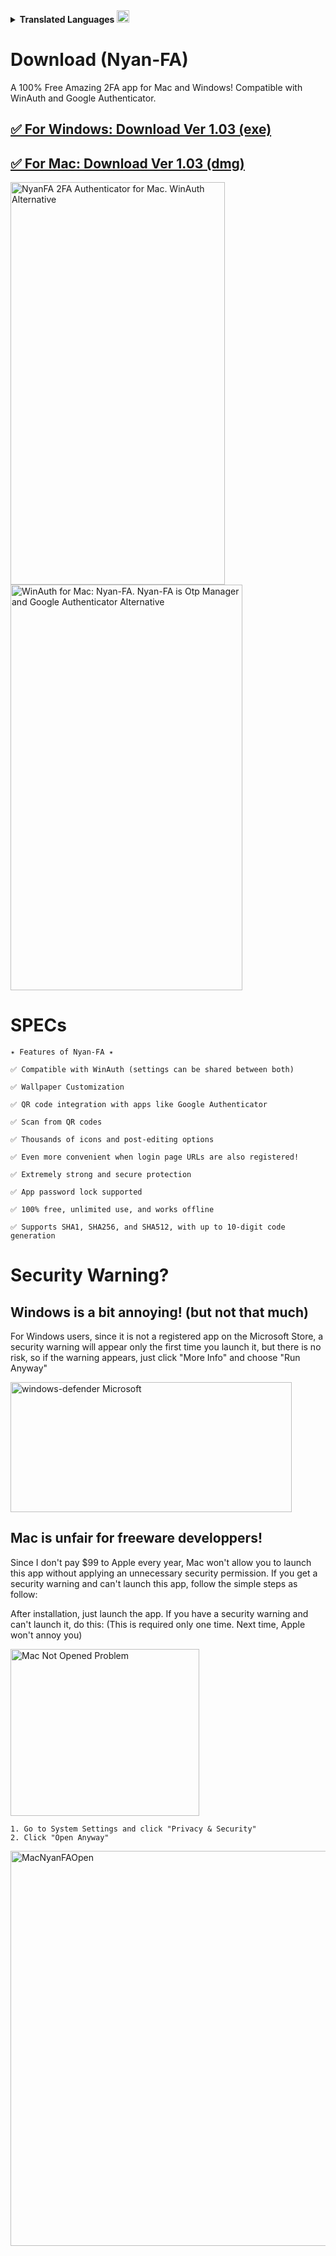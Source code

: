 <details>
<summary><b>Translated Languages <img width="20" height="20" alt="translate" src="https://github.com/user-attachments/assets/3fdd06d6-0bf8-4144-bea5-00950619972c" /></b></summary>

<p>　🔷 <a href="https://exis9.github.io/Nyan-FA/langs/en.html?f" target=_blank><small>English</small></a></p>
<p>　🔷 <a href="https://exis9.github.io/Nyan-FA/langs/ja.html?f" target=_blank><small>Japanese(日本語)</small></a>　|　<a href="https://exis9.github.io/Nyan-FA/langs/ko.html?f" target=_blank><small>Korean(한국어)</small></a></p>
<p>　🔷 <a href="https://exis9.github.io/Nyan-FA/langs/zh.html?f" target=_blank><small>Simplified Chinese(简体中文)</small></a>　|　<a href="https://exis9.github.io/Nyan-FA/langs/zh-tw.html?f" target=_blank><small>Traditional Chinese(繁體中文)</small></a></p>
<p>　🔷 <a href="https://exis9.github.io/Nyan-FA/langs/es.html?f" target=_blank><small>Spanish(Español)</small></a>　|　<a href="https://exis9.github.io/Nyan-FA/langs/pt.html?f" target=_blank><small>Portuguese(Português)</small></a></p>
<p>　🔷 <a href="https://exis9.github.io/Nyan-FA/langs/fr.html?f" target=_blank><small>French(Français)</small></a></p>
<p>　🔷 <a href="https://exis9.github.io/Nyan-FA/langs/de.html?f" target=_blank><small>German(Deutsch)</small></a>　|　<a href="https://exis9.github.io/Nyan-FA/langs/nl.html?f" target=_blank><small>Dutch(Nederlands)</small></a></p>
<p>　🔷 <a href="https://exis9.github.io/Nyan-FA/langs/it.html?f" target=_blank><small>Italian(Italiano)</small></a>　|　<a href="https://exis9.github.io/Nyan-FA/langs/el.html?f" target=_blank><small>Greek(Ελληνικά)</small></a></p>
<p>　🔷 <a href="https://exis9.github.io/Nyan-FA/langs/ru.html?f" target=_blank><small>Russian(Русский)</small></a></p>
<p>　🔷 <a href="https://exis9.github.io/Nyan-FA/langs/ar.html?f" target=_blank><small>Arabic(عربي)</small></a></p>
<p>　🔷 <a href="https://exis9.github.io/Nyan-FA/langs/hi.html?f" target=_blank><small>Hindi(हिन्दी)</small></a></p>
<p>　🔷 <a href="https://exis9.github.io/Nyan-FA/langs/id.html?f" target=_blank><small>Indonesian(Bahasa Indonesia)</small></a>　|　<a href="https://exis9.github.io/Nyan-FA/langs/ms.html?f" target=_blank><small>Malay(Bahasa Melayu)</small></a></p>
<p>　🔷 <a href="https://exis9.github.io/Nyan-FA/langs/vi.html?f" target=_blank><small>Vietnamese(Tiếng Việt)</small></a>　|　<a href="https://exis9.github.io/Nyan-FA/langs/th.html?f" target=_blank><small>Thai(ไทย)</small></a>　|　<a href="https://exis9.github.io/Nyan-FA/langs/tl.html?f" target=_blank><small>Tagalog</small></a></p>
<p>　🔷 <a href="https://exis9.github.io/Nyan-FA/langs/sv.html?f" target=_blank><small>Swedish(Svenska)</small></a>　|　<a href="https://exis9.github.io/Nyan-FA/langs/fi.html?f" target=_blank><small>Finnish(Suomi)</small></a>　|　<a href="https://exis9.github.io/Nyan-FA/langs/no.html?f" target=_blank><small>Norwegian(Norsk)</small></a></p>
<p>　🔷 <a href="https://exis9.github.io/Nyan-FA/langs/pl.html?f" target=_blank><small>Polish(Polski)</small></a></p>
<p>　🔷 <a href="https://exis9.github.io/Nyan-FA/langs/tr.html?f" target=_blank><small>Turkish(Türkçe)</small></a></p>
</details>

# Download (Nyan-FA)

A 100% Free Amazing 2FA app for Mac and Windows!
Compatible with WinAuth and Google Authenticator.

## [✅️ For Windows: Download Ver 1.03 (exe)](https://github.com/exis9/Nyan-FA/releases/download/v1.03(Windows)/Nyan-FA.1.0.3.exe)
## [✅️ For Mac: Download Ver 1.03 (dmg)](https://github.com/exis9/Nyan-FA/releases/download/v1.03(Mac)/Nyan-FA-1.0.3.dmg)

<img width="343" height="644" alt="NyanFA 2FA Authenticator for Mac. WinAuth Alternative" src="https://github.com/user-attachments/assets/0efe9952-ee1a-4f2a-a3cf-39b49a73e7de" />

<img width="371" height="649" alt="WinAuth for Mac: Nyan-FA. Nyan-FA is Otp Manager and Google Authenticator Alternative" src="https://github.com/user-attachments/assets/bce54350-ccb6-4a53-88f1-55d49f720311" />


# SPECs
```
✴️ Features of Nyan-FA ✴️

✅️ Compatible with WinAuth (settings can be shared between both)

✅️ Wallpaper Customization

✅️ QR code integration with apps like Google Authenticator

✅️ Scan from QR codes

✅️ Thousands of icons and post-editing options

✅️ Even more convenient when login page URLs are also registered!

✅️ Extremely strong and secure protection

✅️ App password lock supported

✅️ 100% free, unlimited use, and works offline

✅️ Supports SHA1, SHA256, and SHA512, with up to 10-digit code generation
```

# Security Warning?

## Windows is a bit annoying! (but not that much)
For Windows users, since it is not a registered app on the Microsoft Store, a security warning will appear only the first time you launch it, but there is no risk, so if the warning appears, just click "More Info" and choose "Run Anyway"

<img width="450" height="208" alt="windows-defender Microsoft" src="https://github.com/user-attachments/assets/c774799d-3b4c-4916-9e24-0ee20f649415" />



## Mac is unfair for freeware developpers!
Since I don't pay $99 to Apple every year, Mac won't allow you to launch this app without applying an unnecessary security permission.
If you get a security warning and can't launch this app, follow the simple steps as follow:

After installation, just launch the app. If you have a security warning and can't launch it, do this:
(This is required only one time. Next time, Apple won't annoy you)

<img width="302" height="267" alt="Mac Not Opened Problem" src="https://github.com/user-attachments/assets/95864ee1-b552-4c50-915a-4919846b0412" />


```
1. Go to System Settings and click "Privacy & Security"
2. Click "Open Anyway"
```
<img width="723" height="632" alt="MacNyanFAOpen" src="https://github.com/user-attachments/assets/ada84b63-bf2e-47c4-bcb0-6c84c108993c" />

